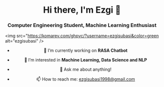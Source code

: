 <h1 align="center">Hi there, I'm Ezgi 👋</h1>

<h3 align="center">Computer Engineering Student, Machine Learning Enthusiast</h3>

<img src="https://komarev.com/ghpvc/?username=ezgisubasi&color=green alt="ezgisubasi" /> 


<center> 

- 🔭 I’m currently working on **RASA Chatbot**
	
- 🌱 I’m interested in **Machine Learning, Data Science and NLP** 
	
- 💬 Ask me about anything!
	
- 📫 How to reach me: ezgisubasi1998@gmail.com 

</center> 

